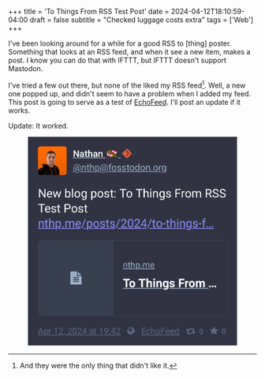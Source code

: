 +++
title = 'To Things From RSS Test Post'
date = 2024-04-12T18:10:59-04:00
draft = false
subtitle = "Checked luggage costs extra"
tags = ['Web']
+++

I've been looking around for a while for a good RSS to [thing] poster. Something that looks at an RSS feed, and when it see a new item, makes a post. I know you can do that with IFTTT, but IFTTT doesn't support Mastodon.

I've tried a few out there, but none of the liked my RSS feed[^1]. Well, a new one popped up, and didn't seem to have a problem when I added my feed. This post is going to serve as a test of [EchoFeed](https://echofeed.app). I'll post an update if it works.

Update: It worked.

<figure>
	<img src="fig1.webp"/>
</figure>

[^1]: And they were the only thing that didn't like it.